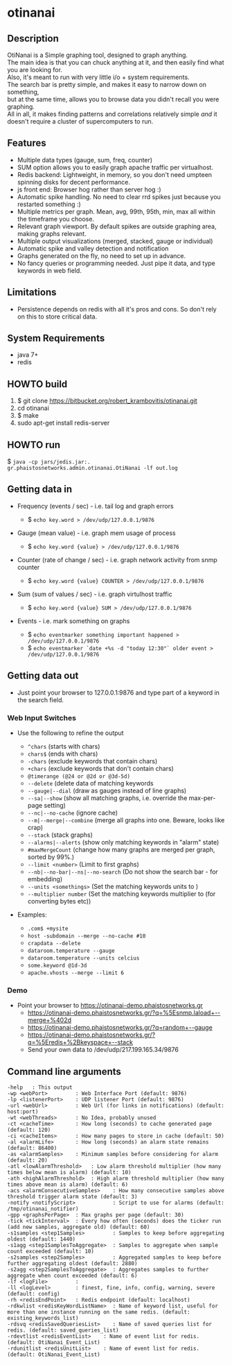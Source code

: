 # otinanai #

## Description ##
OtiNanai is a Simple graphing tool, designed to graph anything.  
The main idea is that you can chuck anything at it, and then easily find what you are looking for.  
Also, it's meant to run with very little i/o + system requirements.  
The search bar is pretty simple, and makes it easy to narrow down on something,  
but at the same time, allows you to browse data you didn't recall you were graphing.  
All in all, it makes finding patterns and correlations relatively simple *and* it doesn't require a cluster of supercomputers to run.

## Features ##
+ Multiple data types (gauge, sum, freq, counter)
+ SUM option allows you to easily graph apache traffic per virtualhost.
+ Redis backend: Lightweight, in memory, so you don't need umpteen spinning disks for decent performance.
+ js front end: Browser hog rather than server hog :)
+ Automatic spike handling. No need to clear rrd spikes just because you restarted something :)
+ Multiple metrics per graph. Mean, avg, 99th, 95th, min, max all within the timeframe you choose.
+ Relevant graph viewport. By default spikes are outside graphing area, making graphs relevant.
+ Multiple output visualizations (merged, stacked, gauge or individual)
+ Automatic spike and valley detection and notification
+ Graphs generated on the fly, no need to set up in advance.
+ No fancy queries or programming needed. Just pipe it data, and type keywords in web field.

## Limitations ##
+ Persistence depends on redis with all it's pros and cons. So don't rely on this to store critical data.

## System Requirements ##
+ java 7+
+ redis

## HOWTO build ##
1. $ git clone https://bitbucket.org/robert_krambovitis/otinanai.git
2. cd otinanai
3. $ make
4. sudo apt-get install redis-server

## HOWTO run ##
$ `java -cp jars/jedis.jar:. gr.phaistosnetworks.admin.otinanai.OtiNanai -lf out.log`


## Getting data in ##
+ Frequency (events / sec) - i.e. tail log and graph errors
	* $ `echo key.word > /dev/udp/127.0.0.1/9876`

+ Gauge (mean value) - i.e. graph mem usage of process
	* $ `echo key.word {value} > /dev/udp/127.0.0.1/9876`

+ Counter (rate of change / sec) - i.e. graph network activity from snmp counter
	* $ `echo key.word {value} COUNTER > /dev/udp/127.0.0.1/9876`

+ Sum (sum of values / sec) - i.e. graph virtulhost traffic
	* $ `echo key.word {value} SUM > /dev/udp/127.0.0.1/9876`

+ Events - i.e. mark something on graphs
	* $ `echo eventmarker something important happened > /dev/udp/127.0.0.1/9876`
	* $ ``echo eventmarker `date +%s -d "today 12:30"` older event > /dev/udp/127.0.0.1/9876``

## Getting data out ##
+ Just point your browser to 127.0.0.1:9876 and type part of a keyword in the search field.

### Web Input Switches ###
+ Use the following to refine the output
	* `^chars` (starts with chars)
	* `chars$` (ends with chars)
	* `-chars` (exclude keywords that contain chars)
	* `+chars` (exclude keywords that don't contain chars)
	* `@timerange (@24 or @2d or @3d-5d)`
	* `--delete` (delete data of matching keywords
	* `--gauge|--dial` (draw as gauges instead of line graphs)
	* `--sa|--show` (show all matching graphs, i.e. override the max-per-page setting)
	* `--nc|--no-cache` (ignore cache)
	* `--m|--merge|--combine` (merge all graphs into one. Beware, looks like crap)
	* `--stack` (stack graphs)
	* `--alarms|--alerts` (show only matching keywords in "alarm" state)
	* `#maxMergeCount` (change how many graphs are merged per graph, sorted by 99%.)
	* `--limit <number>` (Limit to first <number> graphs)
	* `--nb|--no-bar|--ns|--no-search` (Do not show the search bar - for embedding)
	* `--units <somethings>` (Set the matching keywords units to <somethings>)
	* `--multiplier number` (Set the matching keywords multiplier to <number> (for converting bytes etc))

+ Examples:
	* `.com$ +mysite`
	* `host -subdomain --merge --no-cache #10`
	* `crapdata --delete`
	* `dataroom.temperature --gauge`
	* `dataroom.temperature --units celcius`
	* `some.keyword @1d-3d`
	* `apache.vhosts --merge --limit 6`

### Demo ###
+ Point your browser to https://otinanai-demo.phaistosnetworks.gr
	* https://otinanai-demo.phaistosnetworks.gr/?q=%5Esnmp.laload+--merge+%402d
	* https://otinanai-demo.phaistosnetworks.gr/?q=random+--gauge
	* https://otinanai-demo.phaistosnetworks.gr/?q=%5Eredis+%2Bkeyspace+--stack
	* Send your own data to /dev/udp/217.199.165.34/9876

## Command line arguments ##
	-help 	: This output
	-wp <webPort>         : Web Interface Port (default: 9876)
	-lp <listenerPort>    : UDP listener Port (default: 9876)
	-url <webUrl>         : Web Url (for links in notifications) (default: host:port)
	-wt <webThreads>      : No Idea, probably unused
	-ct <cacheTime>       : How long (seconds) to cache generated page (default: 120)
	-ci <cacheItems>      : How many pages to store in cache (default: 50)
	-al <alarmLife>       : How long (seconds) an alarm state remains (default: 86400)
	-as <alarmSamples>    : Minimum samples before considering for alarm (default: 20)
	-atl <lowAlarmThreshold>   : Low alarm threshold multiplier (how many times below mean is alarm) (default: 10)
	-ath <highAlarmThreshold>  : High alarm threshold multiplier (how many times above mean is alarm) (default: 6)
	-acs <alarmConsecutiveSamples>    : How many consecutive samples above threshold trigger alarm state (default: 3)
	-notify <notifyScript>            : Script to use for alarms (default: /tmp/otinanai_notifier)
	-gpp <graphsPerPage>  : Max graphs per page (default: 30)
	-tick <tickInterval>  : Every how often (seconds) does the ticker run (add new samples, aggregate old) (default: 60)
	-s1samples <step1Samples>         : Samples to keep before aggregating oldest (default: 1440)
	-s1agg <step1SamplesToAggregate>  : Samples to aggregate when sample count exceeded (default: 10)
	-s2samples <step2Samples>         : Aggregated samples to keep before further aggregating oldest (default: 2880)
	-s2agg <step2SamplesToAggregate>  : Aggregates samples to further aggregate when count exceeded (default: 6)
	-lf <logFile>         : 
	-ll <logLevel>        : finest, fine, info, config, warning, severe (default: config)
	-rh <redisEndPoint>   : Redis endpoint (default: localhost)
	-rdkwlist <redisKeyWordListName>  : Name of keyword list, useful for more than one instance running on the same redis. (default: existing_keywords_list)
	-rdsvq <redisSavedQueriesList>    : Name of saved queries list for redis. (default: saved_queries_list)
	-rdevtlist <redisEventList>    : Name of event list for redis. (default: OtiNanai_Event_List)
	-rdunitlist <redisUnitList>    : Name of event list for redis. (default: OtiNanai_Event_List)

